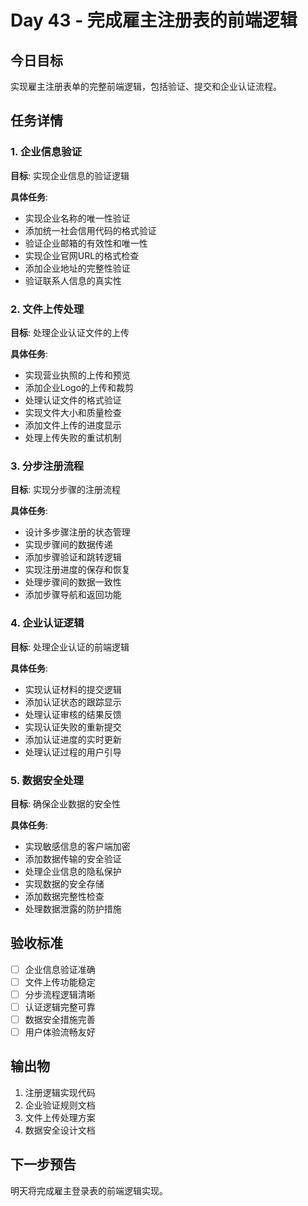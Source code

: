 # Day 43 - 完成雇主注册表的前端逻辑

## 今日目标
实现雇主注册表单的完整前端逻辑，包括验证、提交和企业认证流程。

## 任务详情

### 1. 企业信息验证
**目标**: 实现企业信息的验证逻辑

**具体任务**:
- 实现企业名称的唯一性验证
- 添加统一社会信用代码的格式验证
- 验证企业邮箱的有效性和唯一性
- 实现企业官网URL的格式检查
- 添加企业地址的完整性验证
- 验证联系人信息的真实性

### 2. 文件上传处理
**目标**: 处理企业认证文件的上传

**具体任务**:
- 实现营业执照的上传和预览
- 添加企业Logo的上传和裁剪
- 处理认证文件的格式验证
- 实现文件大小和质量检查
- 添加文件上传的进度显示
- 处理上传失败的重试机制

### 3. 分步注册流程
**目标**: 实现分步骤的注册流程

**具体任务**:
- 设计多步骤注册的状态管理
- 实现步骤间的数据传递
- 添加步骤验证和跳转逻辑
- 实现注册进度的保存和恢复
- 处理步骤间的数据一致性
- 添加步骤导航和返回功能

### 4. 企业认证逻辑
**目标**: 处理企业认证的前端逻辑

**具体任务**:
- 实现认证材料的提交逻辑
- 添加认证状态的跟踪显示
- 处理认证审核的结果反馈
- 实现认证失败的重新提交
- 添加认证进度的实时更新
- 处理认证过程的用户引导

### 5. 数据安全处理
**目标**: 确保企业数据的安全性

**具体任务**:
- 实现敏感信息的客户端加密
- 添加数据传输的安全验证
- 处理企业信息的隐私保护
- 实现数据的安全存储
- 添加数据完整性检查
- 处理数据泄露的防护措施

## 验收标准
- [ ] 企业信息验证准确
- [ ] 文件上传功能稳定
- [ ] 分步流程逻辑清晰
- [ ] 认证逻辑完整可靠
- [ ] 数据安全措施完善
- [ ] 用户体验流畅友好

## 输出物
1. 注册逻辑实现代码
2. 企业验证规则文档
3. 文件上传处理方案
4. 数据安全设计文档

## 下一步预告
明天将完成雇主登录表的前端逻辑实现。

